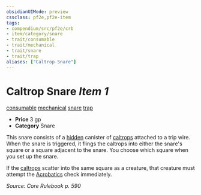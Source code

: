 ```yaml
---
obsidianUIMode: preview
cssclass: pf2e,pf2e-item
tags:
- compendium/src/pf2e/crb
- item/category/snare
- trait/consumable
- trait/mechanical
- trait/snare
- trait/trap
aliases: ["Caltrop Snare"]
---
```

# Caltrop Snare *Item 1*  
[consumable](/rules/traits/consumable.md)  [mechanical](/rules/traits/mechanical.md)  [snare](/rules/traits/snare.md)  [trap](/rules/traits/trap.md)  

- **Price** 3 gp
- **Category** Snare

This snare consists of a [hidden](/rules/conditions.md#Hidden) canister of [caltrops](/compendium/equipment/items/caltrops.md) attached to a trip wire. When the snare is triggered, it flings the caltrops into either the snare's square or a square adjacent to the snare. You choose which square when you set up the snare.

If the [caltrops](/compendium/equipment/items/caltrops.md) scatter into the same square as a creature, that creature must attempt the [Acrobatics](/compendium/skills.md#Acrobatics) check immediately.

*Source: Core Rulebook p. 590*